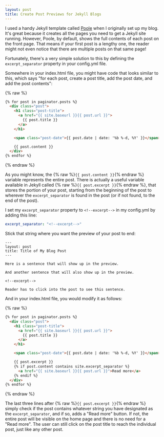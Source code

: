 ```yaml
---
layout: post
title: Create Post Previews for Jekyll Blogs
---
```


<!-- links -->
[poole]: http://getpoole.com

<!-- post -->
I used a handy Jekyll template called [Poole][poole] when I originally set up my blog. It's great because it creates all the pages you need to get a Jekyll site running. However, Poole, by default, shows the full contents of each post on the front page. That means if your first post is a lengthy one, the reader might not even notice that there are multiple posts on that same page!

Fortunately, there's a very simple solution to this by defining the `excerpt_separator` property in your config.yml file.

<!--excerpt-->

Somewhere in your index.html file, you might have code that looks similar to this, which says "for each post, create a post title, add the post date, and add the post contents":

{% raw %}
```html
{% for post in paginator.posts %}
  <div class="post">
    <h1 class="post-title">
      <a href="{{ site.baseurl }}{{ post.url }}">
        {{ post.title }}
      </a>
    </h1>

    <span class="post-date">{{ post.date | date: '%b %-d, %Y' }}</span>

    {{ post.content }}
  </div>
{% endfor %}
```
{% endraw %}

As you might know, the {% raw %}`{{ post.content }}`{% endraw %} variable represents the entire post. There is actually a useful variable available in Jekyll called {% raw %}`{{ post.excerpt }}`{% endraw %}, that stores the portion of your post, starting from the beginning of the post to wherever the `excerpt_separator` is found in the post (or if not found, to the end of the post).

I set my `excerpt_separator` property to `<!--excerpt-->` in my config.yml by adding this line:

```yaml
excerpt_separator: "<!--excerpt-->"
```

Stick that string where you want the preview of your post to end:

```
---
layout: post
title: Title of My Blog Post
---

Here is a sentence that will show up in the preview.

And another sentence that will also show up in the preview.

<!--excerpt-->

Reader has to click into the post to see this sentence.
```

And in your index.html file, you would modify it as follows:

{% raw %}
```html
{% for post in paginator.posts %}
  <div class="post">
    <h1 class="post-title">
      <a href="{{ site.baseurl }}{{ post.url }}">
        {{ post.title }}
      </a>
    </h1>

    <span class="post-date">{{ post.date | date: '%b %-d, %Y' }}</span>

    {{ post.excerpt }}
    {% if post.content contains site.excerpt_separator %}
      <a href="{{ site.baseurl }}{{ post.url }}">Read more</a>
    {% endif %}
  </div>
{% endfor %}
```
{% endraw %}

The last three lines after {% raw %}`{{ post.excerpt }}`{% endraw %} simply check if the post contains whatever string you have designated as the `excerpt_separator`, and if so, adds a "Read more" button. If not, the entire post will be visible on the home page and there is no need for a "Read more". The user can still click on the post title to reach the individual post, just like any other post.
